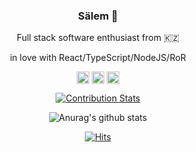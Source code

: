 <span align="center">

### Sälem 👋

Full stack software enthusiast from 🇰🇿

in love with React/TypeScript/NodeJS/RoR

<a href="https://github.com/murattishkul" target="blank"><img align="center" src="https://cdn.jsdelivr.net/npm/simple-icons@3.0.1/icons/dev-dot-to.svg" alt="murat" height="20" width="20" /></a>
<a href="https://twitter.com/Murat63049789" target="blank"><img align="center" src="https://cdn.jsdelivr.net/npm/simple-icons@3.0.1/icons/twitter.svg" alt="murat" height="20" width="20" /></a>
<a href="https://www.linkedin.com/in/murattishkul/" target="blank"><img align="center" src="https://cdn.jsdelivr.net/npm/simple-icons@3.0.1/icons/linkedin.svg" alt="https://www.linkedin.com/in/murattishkul/" height="20" width="20" /></a>
  
[![Contribution Stats](https://github-contribution-stats.vercel.app/api/?username=murattishkul)](https://github.com/LordDashMe/github-contribution-stats/)

![Anurag's github stats](https://github-readme-stats.vercel.app/api?username=murattishkul&count_private=true&show_icons=true&theme=radical)


[![Hits](https://hits.seeyoufarm.com/api/count/incr/badge.svg?url=https%3A%2F%2Fgithub.com%2Fmurattishkul&count_bg=%2379C83D&title_bg=%23555555&icon=&icon_color=%23E7E7E7&title=today%2Ftotal+visitors+since+January+1st%2C+2021&edge_flat=false)](https://hits.seeyoufarm.com)

</span>

<!--
**murattishkul/murattishkul** is a ✨ _special_ ✨ repository because its `README.md` (this file) appears on your GitHub profile.

Here are some ideas to get you started:

- 🔭 I’m currently working on ...
- 🌱 I’m currently learning ...
- 👯 I’m looking to collaborate on ...
- 🤔 I’m looking for help with ...
- 💬 Ask me about ...
- 📫 How to reach me: ...
- 😄 Pronouns: ...
- ⚡ Fun fact: ...
-->
